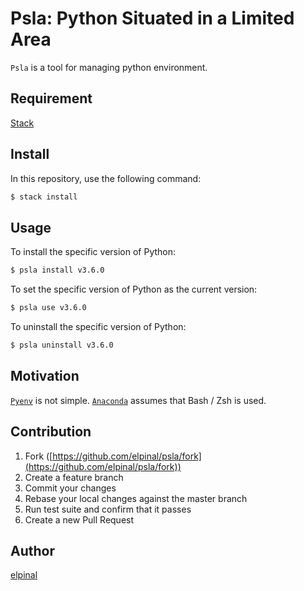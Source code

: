 # Psla: Python Situated in a Limited Area

`Psla` is a tool for managing python environment.

## Requirement

[Stack](https://github.com/commercialhaskell/stack)

## Install

In this repository, use the following command:

```bash
$ stack install
```

## Usage

To install the specific version of Python:

```bash
$ psla install v3.6.0
```

To set the specific version of Python as the current version:

```bash
$ psla use v3.6.0
```

To uninstall the specific version of Python:

```bash
$ psla uninstall v3.6.0
```

## Motivation

[`Pyenv`](https://github.com/pyenv/pyenv) is not simple.
[`Anaconda`](https://www.continuum.io/downloads) assumes that Bash / Zsh is used.

## Contribution

1. Fork ([https://github.com/elpinal/psla/fork](https://github.com/elpinal/psla/fork))
1. Create a feature branch
1. Commit your changes
1. Rebase your local changes against the master branch
1. Run test suite and confirm that it passes
1. Create a new Pull Request

## Author

[elpinal](https://github.com/elpinal)
